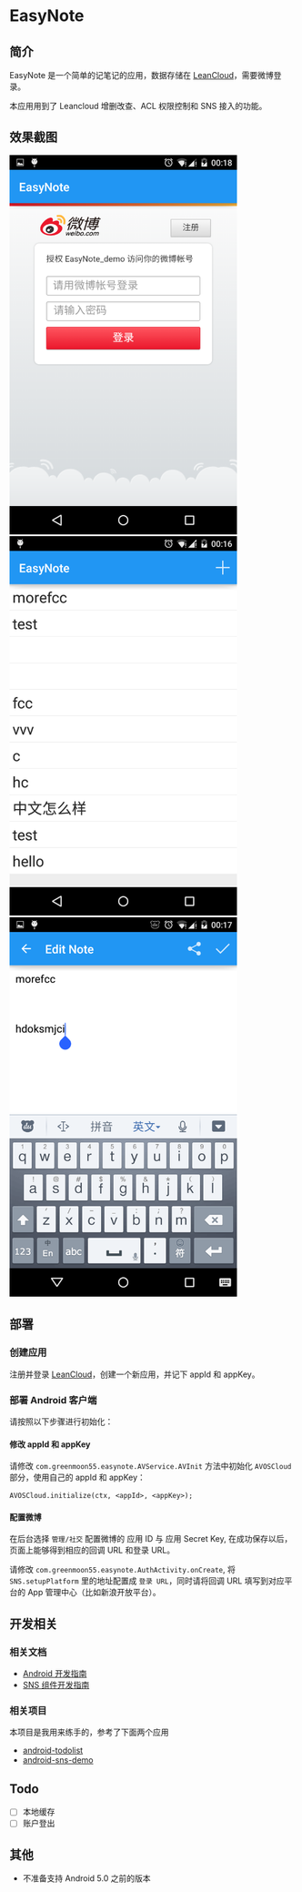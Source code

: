 # EasyNote

## 简介

EasyNote 是一个简单的记笔记的应用，数据存储在 [LeanCloud](http://leancloud.cn)，需要微博登录。

本应用用到了 Leancloud 增删改查、ACL 权限控制和 SNS 接入的功能。


## 效果截图

<img src="https://raw.githubusercontent.com/greenmoon55/easynote/master/doc/images/1.png" width="400" />

<img src="https://raw.githubusercontent.com/greenmoon55/easynote/master/doc/images/2.png" width="400" />

<img src="https://raw.githubusercontent.com/greenmoon55/easynote/master/doc/images/3.png" width="400" />

## 部署

### 创建应用

注册并登录 [LeanCloud](http://leancloud.cn)，创建一个新应用，并记下 appId 和 appKey。

### 部署 Android 客户端

请按照以下步骤进行初始化：


#### 修改 appId 和 appKey

请修改 `com.greenmoon55.easynote.AVService.AVInit` 方法中初始化 `AVOSCloud` 部分，使用自己的 appId 和 appKey：

   ```
   AVOSCloud.initialize(ctx, <appId>, <appKey>); 
   ```

#### 配置微博

在后台选择 `管理/社交` 配置微博的 应用 ID 与 应用 Secret Key, 在成功保存以后，页面上能够得到相应的回调 URL 和登录 URL。

请修改 `com.greenmoon55.easynote.AuthActivity.onCreate`, 将 `SNS.setupPlatform` 里的地址配置成 `登录 URL`，同时请将回调 URL 填写到对应平台的 App 管理中心（比如新浪开放平台）。


## 开发相关

### 相关文档

* [Android 开发指南](https://leancloud.cn/docs/android_guide.html)
* [SNS 组件开发指南](https://leancloud.cn/docs/sns.html)

### 相关项目

本项目是我用来练手的，参考了下面两个应用

* [android-todolist](https://github.com/leancloud/android-todolist)
* [android-sns-demo](https://github.com/leancloud/android-sns-demo)

## Todo

- [ ] 本地缓存
- [ ] 账户登出

## 其他

* 不准备支持 Android 5.0 之前的版本
